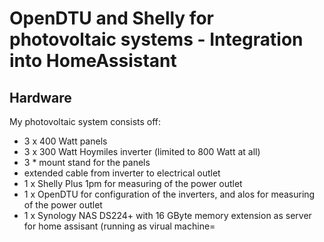 # OpenDTU and Shelly for photovoltaic systems - Integration into HomeAssistant

## Hardware

My photovoltaic system consists off:
* 3 x 400 Watt panels
* 3 x 300 Watt Hoymiles inverter (limited to 800 Watt at all)
* 3 * mount stand for the panels
* extended cable from inverter to electrical outlet
* 1 x Shelly Plus 1pm for measuring of the power outlet
* 1 x OpenDTU for configuration of the inverters, and alos for measuring of the power outlet 
* 1 x Synology NAS DS224+ with 16 GByte memory extension as server for home assisant (running as virual machine=

